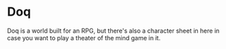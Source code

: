 # Doq

Doq is a world built for an RPG, but there's also a character sheet in here in
case you want to play a theater of the mind game in it.

